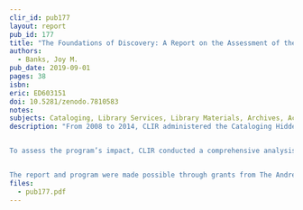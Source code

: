 ```yaml
---
clir_id: pub177
layout: report
pub_id: 177
title: "The Foundations of Discovery: A Report on the Assessment of the Impacts of the Cataloging Hidden Collections Program, 2008–2019"
authors: 
  - Banks, Joy M.
pub_date: 2019-09-01
pages: 38
isbn:
eric: ED603151
doi: 10.5281/zenodo.7810583
notes: 
subjects: Cataloging, Library Services, Library Materials, Archives, Academic Libraries, Program Evaluation
description: "From 2008 to 2014, CLIR administered the Cataloging Hidden Special Collections and Archives program, which granted funds to catalog “hidden” collections of high scholarly value. Generously supported by The Andrew W. Mellon Foundation, the program awarded more than $27.4 million to academic, cultural heritage, and other collecting institutions.


To assess the program’s impact, CLIR conducted a comprehensive analysis of final reports from all 128 projects funded through the program. This report describes the methods and findings of the analysis, including cataloging outputs, as well as impact on hiring, policies and procedures, communication tools, and research and outreach.


The report and program were made possible through grants from The Andrew W. Mellon Foundation."
files:
  - pub177.pdf
---
```


